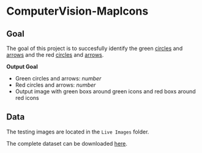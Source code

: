 # ComputerVision-MapIcons

## Goal

The goal of this project is to succesfully identify the green [circles](https://raw.githubusercontent.com/ThePieMonster/ComputerVision-MapIcons/main/Datasets/green-circle.png) and [arrows](https://raw.githubusercontent.com/ThePieMonster/ComputerVision-MapIcons/main/Datasets/green-arrow.png) and the red [circles](https://raw.githubusercontent.com/ThePieMonster/ComputerVision-MapIcons/main/Datasets/red-circle.png) and [arrows](https://raw.githubusercontent.com/ThePieMonster/ComputerVision-MapIcons/main/Datasets/red-arrow.png).

**Output Goal**
- Green circles and arrows: *number*
- Red circles and arrows: *number*
- Output image with green boxs around green icons and red boxs around red icons

## Data

The testing images are located in the `Live Images` folder.

The complete dataset can be downloaded [here](https://drive.google.com/drive/folders/1qfyDpXsUuw788ZKrn_HygJfXtnGvyXAf?usp=sharing).

